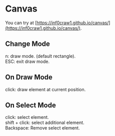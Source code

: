 # Canvas
You can try at [https://inf0craw1.github.io/canvas/](https://inf0craw1.github.io/canvas/).

## Change Mode
n: draw mode. (default rectangle).  
ESC: exit draw mode.  

## On Draw Mode
click: draw element at current position.  

## On Select Mode
click: select element.  
shift + click: select additional element.  
Backspace: Remove select element.  

